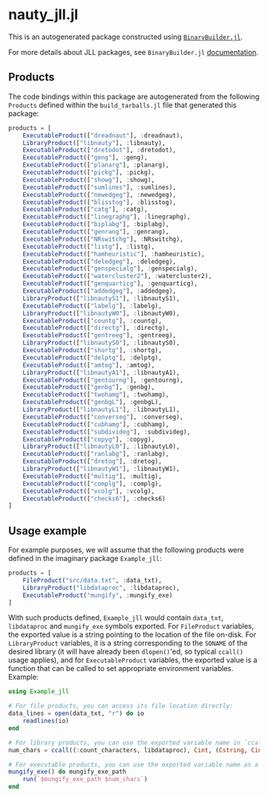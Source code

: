 # nauty_jll.jl

This is an autogenerated package constructed using [`BinaryBuilder.jl`](https://github.com/JuliaPackaging/BinaryBuilder.jl).

For more details about JLL packages, see `BinaryBuilder.jl` [documentation](https://juliapackaging.github.io/BinaryBuilder.jl/dev/jll/).

## Products

The code bindings within this package are autogenerated from the following `Products` defined within the `build_tarballs.jl` file that generated this package:

```julia
products = [
    ExecutableProduct(["dreadnaut"], :dreadnaut),
    LibraryProduct(["libnauty"], :libnauty),
    ExecutableProduct(["dretodot"], :dretodot),
    ExecutableProduct(["geng"], :geng),
    ExecutableProduct(["planarg"], :planarg),
    ExecutableProduct(["pickg"], :pickg),
    ExecutableProduct(["showg"], :showg),
    ExecutableProduct(["sumlines"], :sumlines),
    ExecutableProduct(["newedgeg"], :newedgeg),
    ExecutableProduct(["blisstog"], :blisstog),
    ExecutableProduct(["catg"], :catg),
    ExecutableProduct(["linegraphg"], :linegraphg),
    ExecutableProduct(["biplabg"], :biplabg),
    ExecutableProduct(["genrang"], :genrang),
    ExecutableProduct(["NRswitchg"], :NRswitchg),
    ExecutableProduct(["listg"], :listg),
    ExecutableProduct(["hamheuristic"], :hamheuristic),
    ExecutableProduct(["deledgeg"], :deledgeg),
    ExecutableProduct(["genspecialg"], :genspecialg),
    ExecutableProduct(["watercluster2"], :watercluster2),
    ExecutableProduct(["genquarticg"], :genquarticg),
    ExecutableProduct(["addedgeg"], :addedgeg),
    LibraryProduct(["libnautyS1"], :libnautyS1),
    ExecutableProduct(["labelg"], :labelg),
    LibraryProduct(["libnautyW0"], :libnautyW0),
    ExecutableProduct(["countg"], :countg),
    ExecutableProduct(["directg"], :directg),
    ExecutableProduct(["gentreeg"], :gentreeg),
    LibraryProduct(["libnautyS0"], :libnautyS0),
    ExecutableProduct(["shortg"], :shortg),
    ExecutableProduct(["delptg"], :delptg),
    ExecutableProduct(["amtog"], :amtog),
    LibraryProduct(["libnautyA1"], :libnautyA1),
    ExecutableProduct(["gentourng"], :gentourng),
    ExecutableProduct(["genbg"], :genbg),
    ExecutableProduct(["twohamg"], :twohamg),
    ExecutableProduct(["genbgL"], :genbgL),
    LibraryProduct(["libnautyL1"], :libnautyL1),
    ExecutableProduct(["converseg"], :converseg),
    ExecutableProduct(["cubhamg"], :cubhamg),
    ExecutableProduct(["subdivideg"], :subdivideg),
    ExecutableProduct(["copyg"], :copyg),
    LibraryProduct(["libnautyL0"], :libnautyL0),
    ExecutableProduct(["ranlabg"], :ranlabg),
    ExecutableProduct(["dretog"], :dretog),
    LibraryProduct(["libnautyW1"], :libnautyW1),
    ExecutableProduct(["multig"], :multig),
    ExecutableProduct(["complg"], :complg),
    ExecutableProduct(["vcolg"], :vcolg),
    ExecutableProduct(["checks6"], :checks6)
]
```

## Usage example

For example purposes, we will assume that the following products were defined in the imaginary package `Example_jll`:

```julia
products = [
    FileProduct("src/data.txt", :data_txt),
    LibraryProduct("libdataproc", :libdataproc),
    ExecutableProduct("mungify", :mungify_exe)
]
```

With such products defined, `Example_jll` would contain `data_txt`, `libdataproc` and `mungify_exe` symbols exported. For `FileProduct` variables, the exported value is a string pointing to the location of the file on-disk.  For `LibraryProduct` variables, it is a string corresponding to the `SONAME` of the desired library (it will have already been `dlopen()`'ed, so typical `ccall()` usage applies), and for `ExecutableProduct` variables, the exported value is a function that can be called to set appropriate environment variables.  Example:

```julia
using Example_jll

# For file products, you can access its file location directly:
data_lines = open(data_txt, "r") do io
    readlines(io)
end

# For library products, you can use the exported variable name in `ccall()` invocations directly
num_chars = ccall((:count_characters, libdataproc), Cint, (Cstring, Cint), data_lines[1], length(data_lines[1]))

# For executable products, you can use the exported variable name as a function that you can call
mungify_exe() do mungify_exe_path
    run(`$mungify_exe_path $num_chars`)
end
```
